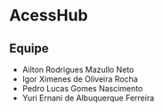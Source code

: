 # AcessHub

## Equipe
- Ailton Rodrigues Mazullo Neto
- Igor Ximenes de Oliveira Rocha
- Pedro Lucas Gomes Nascimento
- Yuri Ernani de Albuquerque Ferreira
